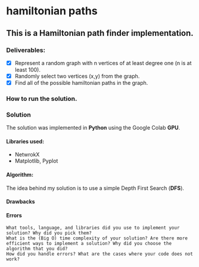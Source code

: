 # hamiltonian paths

## This is a Hamiltonian path finder implementation. 

### Deliverables: 
- [x] Represent a random graph with n vertices of at least degree one (n is at least 100).
- [x] Randomly select two vertices (x,y) from the graph.
- [x] Find all of the possible hamiltonian paths in the graph.

### How to run the solution.

### Solution
The solution was implemented in **Python** using the Google Colab **GPU**. 

#### Libraries used:
- NetwrokX
- Matplotlib, Pyplot 

#### Algorithm:
The idea behind my solution is to use a simple Depth First Search (**DFS**). 

#### Drawbacks

#### Errors
    What tools, language, and libraries did you use to implement your solution? Why did you pick them?
    What is the (Big O) time complexity of your solution? Are there more efficient ways to implement a solution? Why did you choose the algorithm that you did?
    How did you handle errors? What are the cases where your code does not work?
